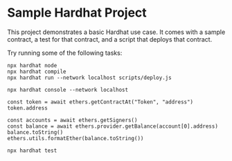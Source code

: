 # Sample Hardhat Project

This project demonstrates a basic Hardhat use case. It comes with a sample contract, a test for that contract, and a script that deploys that contract.

Try running some of the following tasks:

```shell
npx hardhat node
npx hardhat compile
npx hardhat run --network localhost scripts/deploy.js

npx hardhat console --network localhost

const token = await ethers.getContractAt("Token", "address")
token.address

const accounts = await ethers.getSigners()
const balance = await ethers.provider.getBalance(account[0].address)
balance.toString()
ethers.utils.formatEther(balance.toString())

npx hardhat test
```
